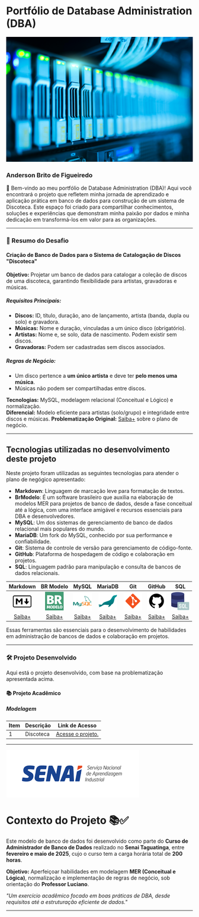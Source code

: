 # Portfólio de Database Administration (DBA)

![Banner](./imagens/banners/pexels-cookiecutter-1148820.jpg)


### Anderson Brito de Figueiredo

👋 Bem-vindo ao meu portfólio de Database Administration (DBA)! Aqui você encontrará o projeto que refletem minha jornada de aprendizado e aplicação prática em banco de dados para construção de um sistema de Discoteca. Este espaço foi criado para compartilhar conhecimentos, soluções e experiências que demonstram minha paixão por dados e minha dedicação em transformá-los em valor para as organizações.

---

### 🚀 Resumo do Desafio

#### Criação de Banco de Dados para o Sistema de Catalogação de Discos "Discoteca"

**Objetivo:** Projetar um banco de dados para catalogar a coleção de discos de uma discoteca, garantindo flexibilidade para artistas, gravadoras e músicas.

##### Requisitos Principais:  
- **Discos:** ID, título, duração, ano de lançamento, artista (banda, dupla ou solo) e gravadora.  
- **Músicas:** Nome e duração, vinculadas a um único disco (obrigatório).  
- **Artistas:** Nome e, se solo, data de nascimento. Podem existir sem discos.  
- **Gravadoras:** Podem ser cadastradas sem discos associados.  

##### Regras de Negócio:  
- Um disco pertence a **um único artista** e deve ter **pelo menos uma música**.  
- Músicas não podem ser compartilhadas entre discos.  

**Tecnologias:** MySQL, modelagem relacional (Conceitual e Lógico) e normalização.  
**Diferencial:** Modelo eficiente para artistas (solo/grupo) e integridade entre discos e músicas.
**Problematização Original:** [Saiba+](./plano_de_negocio/SA_1.md) sobre o plano de negócio.

---

## Tecnologias utilizadas no desenvolvimento deste projeto

Neste projeto foram utilizadas as seguintes tecnologias para atender o plano de negógico apresentado:

- **Markdown**: Linguagem de marcação leve para formatação de textos.
- **BrModelo**: É um software brasileiro que auxilia na elaboração de modelos MER para projetos de banco de dados, desde a fase conceitual até a lógica, com uma interface amigável e recursos essenciais para DBA e desenvolvedores.
- **MySQL**: Um dos sistemas de gerenciamento de banco de dados relacional mais populares do mundo.
- **MariaDB**: Um fork do MySQL, conhecido por sua performance e confiabilidade.
- **Git**: Sistema de controle de versão para gerenciamento de código-fonte.
- **GitHub**: Plataforma de hospedagem de código e colaboração em projetos.
- **SQL**: Linguagem padrão para manipulação e consulta de bancos de dados relacionais.

| <div style="text-align:center">Markdown</div> | <div style="text-align:center">BR Modelo</div> | <div style="text-align:center">MySQL</div> | <div style="text-align:center">MariaDB</div> | <div style="text-align:center">Git</div> | <div style="text-align:center">GitHub</div> | <div style="text-align:center">SQL</div> |
|:-----------------------------------------:|:-----------------------------------------:|:-------------------------------------------:|:--------------------------------------------:|:---------------------------------------:|:------------------------------------------:|:---------------------------------------:|
| ![Markdown](./imagens/tecnologias/icons8-markdown-50.png) | ![BR Modelo](./imagens/tecnologias/icons8-brmodelo-50.png) | ![MySQL](./imagens/tecnologias/icons8-logo-mysql-50.png) | ![MariaDB](./imagens/tecnologias/icons8-maria-db-50.png) | ![Git](./imagens/sociais/icons8-git-50.png) | ![GitHub](./imagens/sociais/icons8-github-50.png) | ![SQL](./imagens/tecnologias/icons8-sql-50.png) |
| [Saiba+](https://www.markdownguide.org/) | [Saiba+](http://www.sis4.com/brModelo/)| [Saiba+](https://www.mysql.com/) | [Saiba+](https://mariadb.org/) | [Saiba+](https://git-scm.com/) | [Saiba+](https://github.com/) | [Saiba+](https://www.w3schools.com/sql/) |

Essas ferramentas são essenciais para o desenvolvimento de habilidades em administração de bancos de dados e colaboração em projetos.

---

### 🛠️ Projeto Desenvolvido

Aqui está o projeto desenvolvido, com base na problematização apresentada acima.

#### 📚 Projeto Acadêmico

##### Modelagem

| Item | Descrição                     | Link de Acesso                                   |
|------|-------------------------------|-------------------------------------------------|
| 1    | Discoteca                       | [Acesse o projeto.](./modelagens/discoteca/discoteca.md)           |

---

![Banner](./imagens/senai/logo_senai.png)

# Contexto do Projeto 📚✅

Este modelo de banco de dados foi desenvolvido como parte do **Curso de Administrador de Banco de Dados** realizado no **Senai Taguatinga**, entre **fevereiro e maio de 2025**, cujo o curso tem a carga horária total de **200 horas**.  

**Objetivo:** Aperfeiçoar habilidades em modelagem **MER (Conceitual e Lógica)**, normalização e implementação de regras de negócio, sob orientação do **Professor Luciano**.  

*"Um exercício acadêmico focado em boas práticas de DBA, desde requisitos até a estruturação eficiente de dados."*

---